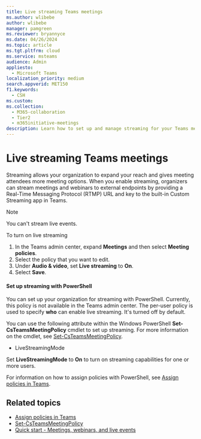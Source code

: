 ```yaml
---
title: Live streaming Teams meetings
ms.author: wlibebe
author: wlibebe
manager: pamgreen
ms.reviewer: bryannyce
ms.date: 04/26/2024
ms.topic: article
ms.tgt.pltfrm: cloud
ms.service: msteams
audience: Admin
appliesto: 
  - Microsoft Teams
localization_priority: medium
search.appverid: MET150
f1.keywords: 
  - CSH
ms.custom: 
ms.collection: 
  - M365-collaboration
  - Tier2
  - m365initiative-meetings
description: Learn how to set up and manage streaming for your Teams meetings.
---
```


# Live streaming Teams meetings

Streaming allows your organization to expand your reach and gives meeting attendees more meeting options. When you enable streaming, organizers can stream meetings and webinars to external endpoints by providing a Real-Time Messaging Protocol (RTMP) URL and key to the built-in Custom Streaming app in Teams.

> [!NOTE]
> You can't stream live events.

To turn on live streaming
1. In the Teams admin center, expand **Meetings** and then select **Meeting policies**.
1. Select the policy that you want to edit.
1. Under **Audio & video**, set **Live streaming** to **On**.
1. Select **Save**.


#### Set up streaming with PowerShell

You can set up your organization for streaming with PowerShell. Currently, this policy is not available in the Teams admin center. The per-user policy is used to specify **who** can enable live streaming. It's turned off by default.

You can use the following attribute within the Windows PowerShell **Set-CsTeamsMeetingPolicy** cmdlet to set up streaming. For more information on the cmdlet, see [Set-CsTeamsMeetingPolicy](/powershell/module/teams/set-csteamsmeetingpolicy).

- LiveStreamingMode

Set **LiveStreamingMode** to **On** to turn on streaming capabilities for one or more users.

For information on how to assign policies with PowerShell, see [Assign policies in Teams](policy-assignment-overview.md).

## Related topics

- [Assign policies in Teams](policy-assignment-overview.md)
- [Set-CsTeamsMeetingPolicy](/powershell/module/teams/set-csteamsmeetingpolicy)
- [Quick start - Meetings, webinars, and live events](quick-start-meetings-live-events.md)
